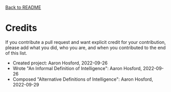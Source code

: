 [Back to README](README.md)

# Credits

If you contribute a pull request and want explicit credit for your 
contribution, please add what you did, who you are, and when you 
contributed to the end of this list.

* Created project: Aaron Hosford, 2022-09-26
* Wrote "An Informal Definition of Intelligence": 
  Aaron Hosford, 2022-09-26
* Composed "Alternative Definitions of Intelligence":
  Aaron Hosford, 2022-09-29
